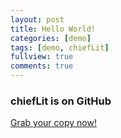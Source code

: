 ```yaml
---
layout: post
title: Hello World!
categories: [demo]
tags: [demo, chiefLit]
fullview: true
comments: true
---
```


### chiefLit is on GitHub

<a class="btn btn-default" href="https://github.com/chiefLit">Grab your copy now!</a>
